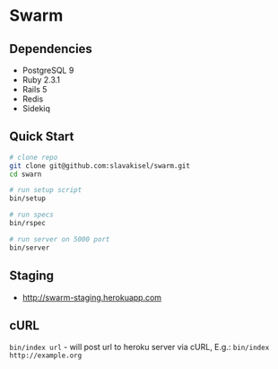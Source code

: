 # Swarm

## Dependencies

* PostgreSQL 9
* Ruby 2.3.1
* Rails 5
* Redis
* Sidekiq

## Quick Start

```bash
# clone repo
git clone git@github.com:slavakisel/swarm.git
cd swarn

# run setup script
bin/setup

# run specs
bin/rspec

# run server on 5000 port
bin/server
```

## Staging

* http://swarm-staging.herokuapp.com

## cURL

`bin/index url` - will post url to heroku server via cURL, E.g.: `bin/index http://example.org`
